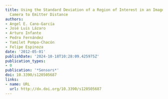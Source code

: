 ```yaml
---
title: Using the Standard Deviation of a Region of Interest in an Image to Estimate
  Camera to Emitter Distance
authors:
- Angel E. Cano-García
- José Luis Lázaro
- Arturo Infante
- Pedro Fernández
- Yamilet Pompa-Chacón
- Felipe Espinoza
date: '2012-05-01'
publishDate: '2024-10-18T10:28:09.425975Z'
publication_types:
- 0
publication: '*Sensors*'
doi: 10.3390/s120505687
links:
- name: URL
  url: http://dx.doi.org/10.3390/s120505687
---
```

